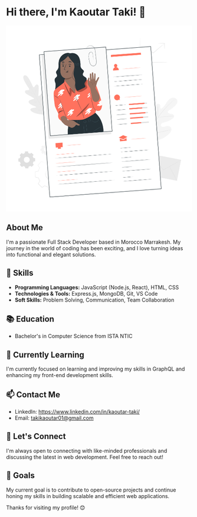 # Hi there, I'm Kaoutar Taki! 👋

<img src='Profile data-pana.svg' />

## About Me

I'm a passionate Full Stack Developer based in Morocco Marrakesh. My journey in the world of coding has been exciting,
and I love turning ideas into functional and elegant solutions.

## 🔧 Skills

- **Programming Languages:** JavaScript (Node.js, React), HTML, CSS
- **Technologies & Tools:** Express.js, MongoDB, Git, VS Code
- **Soft Skills:** Problem Solving, Communication, Team Collaboration

## 📚 Education

- Bachelor's in Computer Science from ISTA NTIC

## 🌱 Currently Learning

I'm currently focused on learning and improving my skills in GraphQL and enhancing my front-end development skills.

## 📫 Contact Me

- LinkedIn: https://www.linkedin.com/in/kaoutar-taki/
- Email: takikaoutar01@gmail.com

## 💬 Let's Connect

I'm always open to connecting with like-minded professionals and discussing the latest in web development. Feel free to
reach out!

## 🎯 Goals

My current goal is to contribute to open-source projects and continue honing my skills in building scalable and
efficient web applications.

Thanks for visiting my profile! 😊
